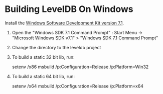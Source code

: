 # Building LevelDB On Windows

Install the [Windows Software Development Kit version 7.1](http://www.microsoft.com/downloads/dlx/en-us/listdetailsview.aspx?FamilyID=6b6c21d2-2006-4afa-9702-529fa782d63b).

1. Open the "Windows SDK 7.1 Command Prompt" :
   Start Menu -> "Microsoft Windows SDK v7.1" > "Windows SDK 7.1 Command Prompt"

2. Change the directory to the leveldb project

3. To build a static 32 bit lib, run: 

    setenv /x86
    msbuild /p:Configuration=Release /p:Platform=Win32

4. To build a static 64 bit lib, run: 

    setenv /x64
    msbuild /p:Configuration=Release /p:Platform=x64




